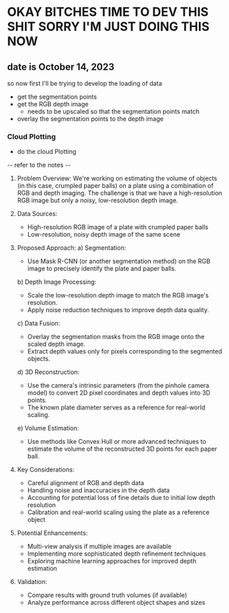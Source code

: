 # OKAY BITCHES TIME TO DEV THIS SHIT SORRY I'M JUST DOING THIS NOW
## date is October 14, 2023

so now first I'll be trying to develop the loading of data
- get the segmentation points 
- get the RGB depth image
  - needs to be upscaled so that the segmentation points match
- overlay the segmentation points to the depth image

### Cloud Plotting
- do the cloud Plotting

-- refer to the notes --


1. Problem Overview:
   We're working on estimating the volume of objects (in this case, crumpled paper balls) on a plate using a combination of RGB and depth imaging. The challenge is that we have a high-resolution RGB image but only a noisy, low-resolution depth image.

2. Data Sources:
   - High-resolution RGB image of a plate with crumpled paper balls
   - Low-resolution, noisy depth image of the same scene

3. Proposed Approach:
   a) Segmentation:
      - Use Mask R-CNN (or another segmentation method) on the RGB image to precisely identify the plate and paper balls.
   
   b) Depth Image Processing:
      - Scale the low-resolution depth image to match the RGB image's resolution.
      - Apply noise reduction techniques to improve depth data quality.
   
   c) Data Fusion:
      - Overlay the segmentation masks from the RGB image onto the scaled depth image.
      - Extract depth values only for pixels corresponding to the segmented objects.

   d) 3D Reconstruction:
      - Use the camera's intrinsic parameters (from the pinhole camera model) to convert 2D pixel coordinates and depth values into 3D points.
      - The known plate diameter serves as a reference for real-world scaling.

   e) Volume Estimation:
      - Use methods like Convex Hull or more advanced techniques to estimate the volume of the reconstructed 3D points for each paper ball.

4. Key Considerations:
   - Careful alignment of RGB and depth data
   - Handling noise and inaccuracies in the depth data
   - Accounting for potential loss of fine details due to initial low depth resolution
   - Calibration and real-world scaling using the plate as a reference object

5. Potential Enhancements:
   - Multi-view analysis if multiple images are available
   - Implementing more sophisticated depth refinement techniques
   - Exploring machine learning approaches for improved depth estimation

6. Validation:
   - Compare results with ground truth volumes (if available)
   - Analyze performance across different object shapes and sizes

